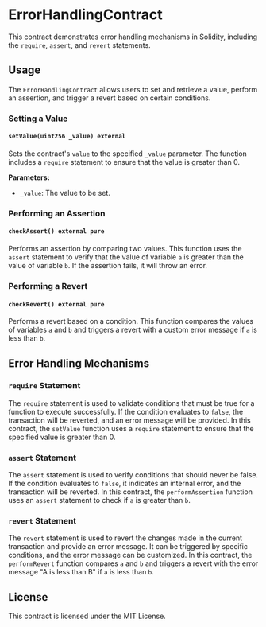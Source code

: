 # ErrorHandlingContract

This contract demonstrates error handling mechanisms in Solidity, including the `require`, `assert`, and `revert` statements.

## Usage

The `ErrorHandlingContract` allows users to set and retrieve a value, perform an assertion, and trigger a revert based on certain conditions.

### Setting a Value

#### `setValue(uint256 _value) external`

Sets the contract's `value` to the specified `_value` parameter. The function includes a `require` statement to ensure that the value is greater than 0.

**Parameters:**
- `_value`: The value to be set.


### Performing an Assertion

#### `checkAssert() external pure`

Performs an assertion by comparing two values. This function uses the `assert` statement to verify that the value of variable `a` is greater than the value of variable `b`. If the assertion fails, it will throw an error.

### Performing a Revert

#### `checkRevert() external pure`

Performs a revert based on a condition. This function compares the values of variables `a` and `b` and triggers a revert with a custom error message if `a` is less than `b`.

## Error Handling Mechanisms

### `require` Statement

The `require` statement is used to validate conditions that must be true for a function to execute successfully. If the condition evaluates to `false`, the transaction will be reverted, and an error message will be provided. In this contract, the `setValue` function uses a `require` statement to ensure that the specified value is greater than 0.

### `assert` Statement

The `assert` statement is used to verify conditions that should never be false. If the condition evaluates to `false`, it indicates an internal error, and the transaction will be reverted. In this contract, the `performAssertion` function uses an `assert` statement to check if `a` is greater than `b`.

### `revert` Statement

The `revert` statement is used to revert the changes made in the current transaction and provide an error message. It can be triggered by specific conditions, and the error message can be customized. In this contract, the `performRevert` function compares `a` and `b` and triggers a revert with the error message "A is less than B" if `a` is less than `b`.

## License

This contract is licensed under the MIT License.
